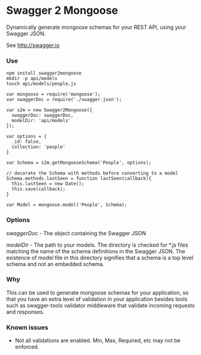 # Swagger 2 Mongoose

Dynamically generate mongoose schemas for your REST API, using your Swagger JSON.

See http://swagger.io




### Use

```
npm install swagger2mongoose
mkdir -p api/models
touch api/models/people.js
```

```
var mongoose = require('mongoose');
var swaggerDoc = require('./swagger.json');

var s2m = new Swagger2Mongoose({
  swaggerDoc: swaggerDoc,
  modelDir: 'api/models'
});

var options = {
  _id: false,
  collection: 'people'
}

var Schema = s2m.getMongooseSchema('People', options);

// decorate the Schema with methods before converting to a model
Schema.methods.lastSeen = function lastSeen(callback){
  this.lastSeen = new Date();
  this.save(callback);
}

var Model = mongoose.model('People', Schema);
```

### Options

*swaggerDoc* - The object containing the Swagger JSON

*modelDir* - The path to your models. The directory is checked for *.js files matching the name of the schema definitions in the Swagger JSON. The existence of model file in this directory signifies that a schema is a top level schema and not an embedded schema.


### Why

This can be used to generate mongoose schemas for your application, so that you have an extra level of validation in your application besides tools such as swagger-tools validator middleware that validate incoming requests and responses.


### Known issues

- Not all validations are enabled. Min, Max, Required, etc may not be enforced.
